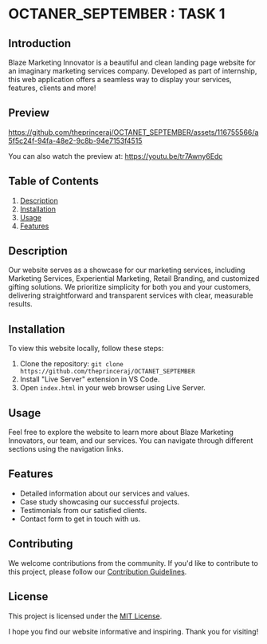 # OCTANER_SEPTEMBER : TASK 1

## Introduction
Blaze Marketing Innovator is a beautiful and clean landing page website for an imaginary marketing services company. Developed as part of internship, this web application offers a seamless way to display your services, features, clients and more!

## Preview
https://github.com/theprinceraj/OCTANET_SEPTEMBER/assets/116755566/a5f5c24f-94fa-48e2-9c8b-94e7153f4515

You can also watch the preview at: https://youtu.be/tr7Awny6Edc

## Table of Contents
1. [Description](#description)
2. [Installation](#installation)
3. [Usage](#usage)
4. [Features](#features)

## Description
Our website serves as a showcase for our marketing services, including Marketing Services, Experiential Marketing, Retail Branding, and customized gifting solutions. We prioritize simplicity for both you and your customers, delivering straightforward and transparent services with clear, measurable results.

## Installation
To view this website locally, follow these steps:
1. Clone the repository: `git clone https://github.com/theprinceraj/OCTANET_SEPTEMBER`
2. Install "Live Server" extension in VS Code.
3. Open `index.html` in your web browser using Live Server.

## Usage
Feel free to explore the website to learn more about Blaze Marketing Innovators, our team, and our services. You can navigate through different sections using the navigation links.

## Features
- Detailed information about our services and values.
- Case study showcasing our successful projects.
- Testimonials from our satisfied clients.
- Contact form to get in touch with us.

## Contributing
We welcome contributions from the community. If you'd like to contribute to this project, please follow our [Contribution Guidelines](CONTRIBUTING.md).

## License
This project is licensed under the [MIT License](LICENSE).

I hope you find our website informative and inspiring. Thank you for visiting!
